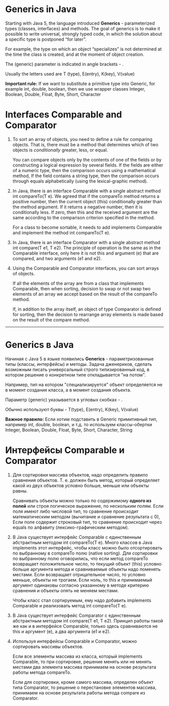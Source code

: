 # Generics in Java

Starting with Java 5, the language introduced **Generics** - parameterized types (classes, interfaces) and methods.
The goal of generics is to make it possible to write universal, strongly typed code, in which the solution
about a specific type is postponed “for later”.

For example, the type on which an object “specializes” is not determined at the time the class is created,
and at the moment of object creation.

The (generic) parameter is indicated in angle brackets - <T>.

Usually the letters used are T (type), E(entry), K(key), V(value)

**Important rule:**
If we want to substitute a primitive type into Generic, for example int, double, boolean, then
we use wrapper classes Integer, Boolean, Double, Float, Byte, Short, Character

# Interfaces Comparable<T> and Comparator<T>

1. To sort an array of objects, you need to define a rule for comparing objects.
   That is, there must be a method that determines which of two objects is _conditionally_ greater, less, or equal.

   You can compare objects only by the contents of one of the fields or by constructing a logical expression by several fields.
   If the fields are either of a numeric type, then the comparison occurs using a mathematical method,
   If the field contains a string type, then the comparison occurs through equals alphabetically (using the lexical-graphic method).

2. In Java, there is an interface Comparable<T> with a single abstract method int compareTo(T e).
   We agreed that if the compareTo method returns a positive number, then the current object (this)
   conditionally greater than the method argument. If it returns a negative number, then it is conditionally less.
   If zero, then this and the received argument are the same according to the comparison criterion specified in the method.

   For a class to become sortable, it needs to add implements Comparable<T> and implement the method
   int compareTo(T e).

3. In Java, there is an interface Comparator<T> with a single abstract method int compare(T e1, T e2).
   The principle of operation is the same as in the Comparable interface, only here it is not this and argument (e) that are compared,
   and two arguments (e1 and e2).

4. Using the Comparable and Comparator interfaces, you can sort arrays of objects.

   If all the elements of the array are from a class that implements Comparable, then when sorting,
   decision to swap or not swap two elements of an array
   we accept based on the result of the compareTo method.

   If, in addition to the array itself, an object of type Comparator is defined for sorting,
   then the decision to rearrange array elements is made based on the result of the compare method.

_________________________________________________________

# Generics в Java

Начиная с Java 5 в языке появились **Generics** - параметризованные типы (классы, интерфейсы) и методы.
Задача дженериков, сделать возможным писать универсальный строго типизированный код, в котором решение о конкретном типе откладывается "на потом".

Например, тип на котором "специализируется" объект определяется не в момент создания класса, а в момент создания объекта.

Параметр (generic) указывается в угловых скобках - <T>.

Обычно используют буквы - T(type), E(entry), K(key), V(value)

**Важное правило:**
Если хотим подставить в Generic примитивный тип, например int, double, boolean, и т.д. то
используем классы-обертки Integer, Boolean, Double, Float, Byte, Short, Character, String

# Интерфейсы Comparable<T> и Comparator<T>

1. Для сортировки массива объектов, надо определить правило сравнения объектов.
   Т. е. должен быть метод, который определяет какой из двух объектов _условно_ больше, меньше или объекты равны.

   Сравнивать объекты можно только по содержимому **одного из полей** или строя логическое выражение, по нескольким полям.
   Если поля имеют либо числовой тип, то сравнение происходит математическим методом (вычитание и сравнение результата с 0),
   Если поле содержит строковый тип, то сравнение происходит через equals по алфавиту (лексико-графическим методом).

2. В Java существует интерфейс Comparable<T> с единственным абстрактным методом int compareTo(T e).
   Много классов в Java implements этот интерфейс, чтобы класс можно было отсортировать по выбранному в compareTo полю (native sorting).
   Для сортировки по выбранному полю оговорились, что если метод compareTo возвращает положительное число, то текущий объект (this) условно больше аргумента метода и сравниваемые объекты надо поменять местами.
   Если возвращает отрицательное число, то условно меньше, объекты не трогаем.
   Если ноль, то this и принимаемый аргумент одинаковы согласно указанному в методе критерию сравнения и объекты опять не меняем местами.

   Чтобы класс стал сортируемым, ему надо добавить implements Comparable<T> и реализовать метод int compareTo(T e).

3. В Java существует интерфейс Comparator<T> с единственным абстрактным методом int compare(T e1, T e2).
   Принцип работы такой же как и в интерфейсе Comparable, только здесь сравниваются не this и аргумент (е), а два аргумента (е1 и е2).

4. Используя интерфейсы Comparable и Comparator, можно сортировать массивы объектов.

   Если все элементы массива из класса, который implements Comparable, то при сортировке,
   решение менять или не менять местами два элемента массива
   принимаем на основе результата работы метода compareTo.

   Если для сортировки, кроме самого массива, определен объект типа Comparator,
   то решение о перестановке элементов массива, принимаем на основе результата работы метода
   compare из Comparator.
